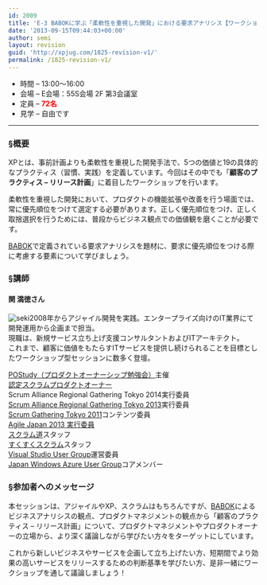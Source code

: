 ```yaml
---
id: 2009
title: 'E-3 BABOKに学ぶ「柔軟性を重視した開発」における要求アナリシス【ワークショップ】'
date: '2013-09-15T09:44:03+00:00'
author: semi
layout: revision
guid: 'http://xpjug.com/1825-revision-v1/'
permalink: /1825-revision-v1/
---
```


- 時間 – 13:00〜16:00
- 会場 – E会場：55S会場 2F 第3会議室
- 定員 – <span style="color:red; font-weight:bold;">72名</span>
- 見学 – 自由です

---

### §概要

XPとは、事前計画よりも柔軟性を重視した開発手法で、5つの価値と19の具体的なプラクティス（習慣、実践）を定義しています。今回はその中でも「<span style="font-weight:bold;">顧客のプラクティス – リリース計画</span>」に着目したワークショップを行います。

柔軟性を重視した開発において、プロダクトの機能拡張や改善を行う場面では、常に優先順位をつけて選定する必要があります。正しく優先順位をつけ、正しく取捨選択を行うためには、普段からビジネス観点での価値観を磨くことが必要です。

[BABOK](http://goo.gl/FWen)で定義されている要求アナリシスを題材に、要求に優先順位をつける際に考慮する要素について学びましょう。

### §講師

#### 関 満徳さん

![seki](http://xpjug.com/wp-content/uploads/2013/07/seki.png)2008年からアジャイル開発を実践。エンタープライズ向けのIT業界にて開発運用から企画まで担当。  
現職は、新規サービス立ち上げ支援コンサルタントおよびITアーキテクト。  
これまで、顧客に価値をもたらすITサービスを提供し続けられることを目標としたワークショップ型セッションに数多く登壇。

[POStudy（プロダクトオーナーシップ勉強会）](http://www.postudy.com/)主催  
[認定スクラムプロダクトオーナー](http://www.scrumalliance.org/certifications/practitioners/cspo-certification)  
Scrum Alliance Regional Gathering Tokyo 2014実行委員  
[Scrum Alliance Regional Gathering Tokyo 2013](http://www.scrumgatheringtokyo.org/2013/)実行委員  
[Scrum Gathering Tokyo 2011](http://scrumgatheringtokyo.org/sgt2011/)コンテンツ委員  
[Agile Japan 2013 実行委員](http://www.agilejapan.org/2013/outline.html)  
[スクラム道](http://www.taoofscrum.org/)スタッフ  
[すくすくスクラム](http://sukusuku-scrum.org/)スタッフ  
[Visual Studio User Group](http://vsug.jp/)運営委員  
[Japan Windows Azure User Group](http://r.jazug.jp/)コアメンバー

### §参加者へのメッセージ

本セッションは、アジャイルやXP、スクラムはもちろんですが、[BABOK](http://goo.gl/FWen)によるビジネスアナリシスの観点、プロダクトマネジメントの観点から「顧客のプラクティス – リリース計画」について、プロダクトマネジメントやプロダクトオーナーの立場から、より深く議論しながら学びたい方々をターゲットにしています。

これから新しいビジネスやサービスを企画して立ち上げたい方、短期間でより効果の高いサービスをリリースするための判断基準を学びたい方、是非一緒にワークショップを通して議論しましょう！